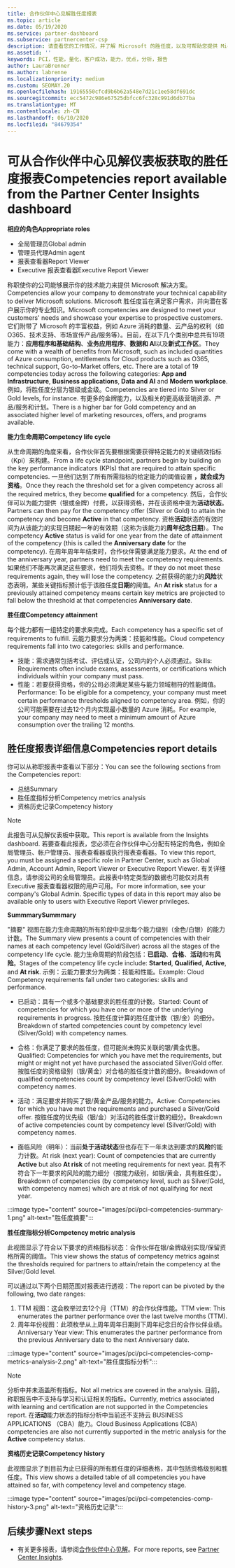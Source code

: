 ```yaml
---
title: 合作伙伴中心见解胜任度报表
ms.topic: article
ms.date: 05/19/2020
ms.service: partner-dashboard
ms.subservice: partnercenter-csp
description: 请查看您的工作情况，并了解 Microsoft 的胜任度，以及可帮助您提供 Microsoft 解决方案的服务。
ms.assetid: ''
keywords: PCI，性能，量化，客户成功，能力，优点，分析，报告
author: LauraBrenner
ms.author: labrenne
ms.localizationpriority: medium
ms.custom: SEOMAY.20
ms.openlocfilehash: 19165550cfcd9b6b62a548e7d21c1ee58df691dc
ms.sourcegitcommit: ecc5472c986e67525dbfcc6fc328c991d6db77ba
ms.translationtype: MT
ms.contentlocale: zh-CN
ms.lasthandoff: 06/10/2020
ms.locfileid: "84679354"
---
```

# <a name="competencies-report-available-from-the-partner-center-insights-dashboard"></a><span data-ttu-id="54ca7-104">可从合作伙伴中心见解仪表板获取的胜任度报表</span><span class="sxs-lookup"><span data-stu-id="54ca7-104">Competencies report available from the Partner Center Insights dashboard</span></span>

<span data-ttu-id="54ca7-105">**相应的角色**</span><span class="sxs-lookup"><span data-stu-id="54ca7-105">**Appropriate roles**</span></span>
- <span data-ttu-id="54ca7-106">全局管理员</span><span class="sxs-lookup"><span data-stu-id="54ca7-106">Global admin</span></span>
- <span data-ttu-id="54ca7-107">管理员代理</span><span class="sxs-lookup"><span data-stu-id="54ca7-107">Admin agent</span></span>
- <span data-ttu-id="54ca7-108">报表查看器</span><span class="sxs-lookup"><span data-stu-id="54ca7-108">Report Viewer</span></span>
- <span data-ttu-id="54ca7-109">Executive 报表查看器</span><span class="sxs-lookup"><span data-stu-id="54ca7-109">Executive Report Viewer</span></span>

<span data-ttu-id="54ca7-110">称职使你的公司能够展示你的技术能力来提供 Microsoft 解决方案。</span><span class="sxs-lookup"><span data-stu-id="54ca7-110">Competencies allow your company to demonstrate your technical capability to deliver Microsoft solutions.</span></span> <span data-ttu-id="54ca7-111">Microsoft 胜任度旨在满足客户需求，并向潜在客户展示你的专业知识。</span><span class="sxs-lookup"><span data-stu-id="54ca7-111">Microsoft competencies are designed to meet your customers' needs and showcase your expertise to prospective customers.</span></span> <span data-ttu-id="54ca7-112">它们附带了 Microsoft 的丰富权益，例如 Azure 消耗的数量、云产品的权利（如 O365、技术支持、市场宣传产品/服务等）。目前，在以下几个类别中总共有19项能力：**应用程序和基础结构**、**业务应用程序**、**数据和 AI**以及**新式工作区**。</span><span class="sxs-lookup"><span data-stu-id="54ca7-112">They come with a wealth of benefits from Microsoft, such as included quantities of Azure consumption, entitlements for Cloud products such as O365, technical support, Go-to-Market offers, etc. There are a total of 19 competencies today across the following categories: **App and Infrastructure**, **Business applications**, **Data and AI** and **Modern workplace**.</span></span> <span data-ttu-id="54ca7-113">例如，将胜任度分层为银级或金级。</span><span class="sxs-lookup"><span data-stu-id="54ca7-113">Competencies are tiered into Silver or Gold levels, for instance.</span></span> <span data-ttu-id="54ca7-114">有更多的金牌能力，以及相关的更高级营销资源、产品/服务和计划。</span><span class="sxs-lookup"><span data-stu-id="54ca7-114">There is a higher bar for Gold competency and an associated higher level of marketing resources, offers, and programs available.</span></span>  

<span data-ttu-id="54ca7-115">**能力生命周期**</span><span class="sxs-lookup"><span data-stu-id="54ca7-115">**Competency life cycle**</span></span>

<span data-ttu-id="54ca7-116">从生命周期的角度来看，合作伙伴首先要根据需要获得特定能力的关键绩效指标（Kpi）来构建。</span><span class="sxs-lookup"><span data-stu-id="54ca7-116">From a life cycle standpoint, partners begin by building on the key performance indicators (KPIs) that are required to attain specific competencies.</span></span> <span data-ttu-id="54ca7-117">一旦他们达到了所有所需指标的给定能力的阈值设置 **，就会成为资格**。</span><span class="sxs-lookup"><span data-stu-id="54ca7-117">Once they reach the threshold set for a given competency across all the required metrics, they become **qualified** for a competency.</span></span> <span data-ttu-id="54ca7-118">然后，合作伙伴可以为能力提供（银或金牌）付费，以获得资格，并在该资格中变为**活动状态**。</span><span class="sxs-lookup"><span data-stu-id="54ca7-118">Partners can then pay for the competency offer (Silver or Gold) to attain the competency and become **Active** in that competency.</span></span> <span data-ttu-id="54ca7-119">资格**活动**状态的有效时间为从该能力的实现日期起一年的有效期（这称为该能力的**周年纪念日期**）。</span><span class="sxs-lookup"><span data-stu-id="54ca7-119">The competency **Active** status is valid for one year from the date of attainment of the competency (this is called the **Anniversary date** for the competency).</span></span> <span data-ttu-id="54ca7-120">在周年周年年结束时，合作伙伴需要满足能力要求。</span><span class="sxs-lookup"><span data-stu-id="54ca7-120">At the end of the anniversary year, partners need to meet the competency requirements.</span></span> <span data-ttu-id="54ca7-121">如果他们不能再次满足这些要求，他们将失去资格。</span><span class="sxs-lookup"><span data-stu-id="54ca7-121">If they do not meet these requirements again, they will lose the competency.</span></span> <span data-ttu-id="54ca7-122">之前获得的能力的**风险**状态表明，某些关键指标预计低于该胜任度**日期**的阈值。</span><span class="sxs-lookup"><span data-stu-id="54ca7-122">An **At risk** status for a previously attained competency means certain key metrics are projected to fall below the threshold at that competencies **Anniversary date**.</span></span>

<span data-ttu-id="54ca7-123">**胜任度**</span><span class="sxs-lookup"><span data-stu-id="54ca7-123">**Competency attainment**</span></span>

<span data-ttu-id="54ca7-124">每个能力都有一组特定的要求来完成。</span><span class="sxs-lookup"><span data-stu-id="54ca7-124">Each competency has a specific set of requirements to fulfill.</span></span> <span data-ttu-id="54ca7-125">云能力要求分为两类：技能和性能。</span><span class="sxs-lookup"><span data-stu-id="54ca7-125">Cloud competency requirements fall into two categories: skills and performance.</span></span>

- <span data-ttu-id="54ca7-126">技能：需求通常包括考试、评估或认证，公司内的个人必须通过。</span><span class="sxs-lookup"><span data-stu-id="54ca7-126">Skills: Requirements often include exams, assessments, or certifications which individuals within your company must pass.</span></span>
- <span data-ttu-id="54ca7-127">性能：若要获得资格，你的公司必须满足某些与能力领域相符的性能阈值。</span><span class="sxs-lookup"><span data-stu-id="54ca7-127">Performance: To be eligible for a competency, your company must meet certain performance thresholds aligned to competency area.</span></span> <span data-ttu-id="54ca7-128">例如，你的公司可能需要在过去12个月内实现最小数量的 Azure 消耗。</span><span class="sxs-lookup"><span data-stu-id="54ca7-128">For example, your company may need to meet a minimum amount of Azure consumption over the trailing 12 months.</span></span>

## <a name="competencies-report-details"></a><span data-ttu-id="54ca7-129">胜任度报表详细信息</span><span class="sxs-lookup"><span data-stu-id="54ca7-129">Competencies report details</span></span>

<span data-ttu-id="54ca7-130">你可以从称职报表中查看以下部分：</span><span class="sxs-lookup"><span data-stu-id="54ca7-130">You can see the following sections from the Competencies report:</span></span>

- <span data-ttu-id="54ca7-131">总结</span><span class="sxs-lookup"><span data-stu-id="54ca7-131">Summary</span></span>
- <span data-ttu-id="54ca7-132">胜任度指标分析</span><span class="sxs-lookup"><span data-stu-id="54ca7-132">Competency metrics analysis</span></span>
- <span data-ttu-id="54ca7-133">资格历史记录</span><span class="sxs-lookup"><span data-stu-id="54ca7-133">Competency history</span></span>

 > [!NOTE]
 > <span data-ttu-id="54ca7-134">此报告可从见解仪表板中获取。</span><span class="sxs-lookup"><span data-stu-id="54ca7-134">This report is available from the Insights dashboard.</span></span> <span data-ttu-id="54ca7-135">若要查看此报表，您必须在合作伙伴中心分配有特定的角色，例如全局管理员、帐户管理员、报表查看器或执行报表查看器。</span><span class="sxs-lookup"><span data-stu-id="54ca7-135">To view this report, you must be assigned a specific role in Partner Center, such as Global Admin, Account Admin, Report Viewer or Executive Report Viewer.</span></span> <span data-ttu-id="54ca7-136">有关详细信息，请参阅公司的全局管理员。此报表中特定类型的数据也可能仅对具有 Executive 报表查看器权限的用户可用。</span><span class="sxs-lookup"><span data-stu-id="54ca7-136">For more information, see your company's Global Admin. Specific types of data in this report may also be available only to users with Executive Report Viewer privileges.</span></span>

<span data-ttu-id="54ca7-137">**Summmary**</span><span class="sxs-lookup"><span data-stu-id="54ca7-137">**Summmary**</span></span>

<span data-ttu-id="54ca7-138">"摘要" 视图在能力生命周期的所有阶段中显示每个能力级别（金色/白银）的能力计数。</span><span class="sxs-lookup"><span data-stu-id="54ca7-138">The Summary view presents a count of competencies with their names at each competency level (Gold/Silver) across all the stages of the competency life cycle.</span></span> <span data-ttu-id="54ca7-139">能力生命周期的阶段包括：**已启动**、**合格**、**活动**和有**风险**。</span><span class="sxs-lookup"><span data-stu-id="54ca7-139">Stages of the competency life cycle include: **Started**, **Qualified**, **Active**, and **At risk**.</span></span> <span data-ttu-id="54ca7-140">示例：云能力要求分为两类：技能和性能。</span><span class="sxs-lookup"><span data-stu-id="54ca7-140">Example: Cloud Competency requirements fall under two categories: skills and performance.</span></span>

- <span data-ttu-id="54ca7-141">已启动：具有一个或多个基础要求的胜任度的计数。</span><span class="sxs-lookup"><span data-stu-id="54ca7-141">Started: Count of competencies for which you have one or more of the underlying requirements in progress.</span></span>
<span data-ttu-id="54ca7-142">按胜任度计算的胜任度计数（银/金）的细分。</span><span class="sxs-lookup"><span data-stu-id="54ca7-142">Breakdown of started competencies count by competency level (Silver/Gold) with competency names.</span></span>

- <span data-ttu-id="54ca7-143">合格：你满足了要求的胜任度，但可能尚未购买关联的银/黄金优惠。</span><span class="sxs-lookup"><span data-stu-id="54ca7-143">Qualified: Competencies for which you have met the requirements, but might or might not yet have purchased the associated Silver/Gold offer.</span></span> <span data-ttu-id="54ca7-144">按胜任度的资格级别（银/黄金）对合格的胜任度计数的细分。</span><span class="sxs-lookup"><span data-stu-id="54ca7-144">Breakdown of qualified competencies count by competency level (Silver/Gold) with competency names.</span></span>

- <span data-ttu-id="54ca7-145">活动：满足要求并购买了银/黄金产品/服务的能力。</span><span class="sxs-lookup"><span data-stu-id="54ca7-145">Active: Competencies for which you have met the requirements and purchased a Silver/Gold offer.</span></span> <span data-ttu-id="54ca7-146">按胜任度的优先级（银/金）对活动的胜任度计数的细分。</span><span class="sxs-lookup"><span data-stu-id="54ca7-146">Breakdown of active competencies count by competency level (Silver/Gold) with competency names.</span></span>

- <span data-ttu-id="54ca7-147">面临风险（明年）：当前**处于活动状态**但也存在下一年未达到要求的**风险**的能力计数。</span><span class="sxs-lookup"><span data-stu-id="54ca7-147">At risk (next year): Count of competencies that are currently **Active** but also **At risk** of not meeting requirements for next year.</span></span>
<span data-ttu-id="54ca7-148">具有不符合下一年要求的风险的能力细分（按能力级别，如银/黄金，具有胜任度）。</span><span class="sxs-lookup"><span data-stu-id="54ca7-148">Breakdown of competencies (by competency level, such as Silver/Gold, with competency names) which are at risk of not qualifying for next year.</span></span>

:::image type="content" source="images/pci/pci-competencies-summary-1.png" alt-text="胜任度摘要":::

<span data-ttu-id="54ca7-150">**胜任度指标分析**</span><span class="sxs-lookup"><span data-stu-id="54ca7-150">**Competency metric analysis**</span></span>

<span data-ttu-id="54ca7-151">此视图显示了符合以下要求的资格指标状态：合作伙伴在银/金牌级别实现/保留资格所需的阈值。</span><span class="sxs-lookup"><span data-stu-id="54ca7-151">This view shows the status of competency metrics against the thresholds required for partners to attain/retain the competency at the Silver/Gold level.</span></span> 

<span data-ttu-id="54ca7-152">可以通过以下两个日期范围对报表进行透视：</span><span class="sxs-lookup"><span data-stu-id="54ca7-152">The report can be pivoted by the following, two date ranges:</span></span>

1. <span data-ttu-id="54ca7-153">TTM 视图：这会枚举过去12个月（TTM）的合作伙伴性能。</span><span class="sxs-lookup"><span data-stu-id="54ca7-153">TTM view: This enumerates the partner performance over the last twelve months (TTM).</span></span>
2. <span data-ttu-id="54ca7-154">周年年份视图：此项枚举从上周年周年日期到下周年纪念日的合作伙伴业绩。</span><span class="sxs-lookup"><span data-stu-id="54ca7-154">Anniversary Year view: This enumerates the partner performance from the previous Anniversary date to the next Anniversary date.</span></span>

:::image type="content" source="images/pci/pci-competencies-comp-metrics-analysis-2.png" alt-text="胜任度指标分析":::

> [!NOTE]
 > <span data-ttu-id="54ca7-156">分析中并未涵盖所有指标。</span><span class="sxs-lookup"><span data-stu-id="54ca7-156">Not all metrics are covered in the analysis.</span></span> <span data-ttu-id="54ca7-157">目前，称职报告中不支持与学习和认证相关的指标。</span><span class="sxs-lookup"><span data-stu-id="54ca7-157">Currently, metrics associated with learning and certification are not supported in the Competencies report.</span></span> <span data-ttu-id="54ca7-158">在**活动**能力状态的指标分析中当前还不支持云 BUSINESS APPLICATIONS （CBA）能力。</span><span class="sxs-lookup"><span data-stu-id="54ca7-158">Cloud Business Applications (CBA) competencies are also not currently supported in the metric analysis for the **Active** competency status.</span></span>

<span data-ttu-id="54ca7-159">**资格历史记录**</span><span class="sxs-lookup"><span data-stu-id="54ca7-159">**Competency history**</span></span>

<span data-ttu-id="54ca7-160">此视图显示了到目前为止已获得的所有胜任度的详细表格，其中包括资格级别和胜任度。</span><span class="sxs-lookup"><span data-stu-id="54ca7-160">This view shows a detailed table of all competencies you have attained so far, with competency level and competency stage.</span></span>

:::image type="content" source="images/pci/pci-competencies-comp-history-3.png" alt-text="资格历史记录":::

## <a name="next-steps"></a><span data-ttu-id="54ca7-162">后续步骤</span><span class="sxs-lookup"><span data-stu-id="54ca7-162">Next steps</span></span>

- <span data-ttu-id="54ca7-163">有关更多报表，请参阅[合作伙伴中心见解](partner-center-insights.md)。</span><span class="sxs-lookup"><span data-stu-id="54ca7-163">For more reports, see [Partner Center Insights](partner-center-insights.md).</span></span>
